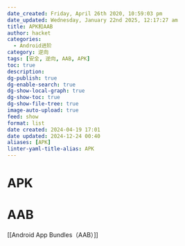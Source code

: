 ```yaml
---
date_created: Friday, April 26th 2020, 10:59:03 pm
date_updated: Wednesday, January 22nd 2025, 12:17:27 am
title: APK和AAB
author: hacket
categories:
  - Android进阶
category: 逆向
tags: [安全, 逆向, AAB, APK]
toc: true
description: 
dg-publish: true
dg-enable-search: true
dg-show-local-graph: true
dg-show-toc: true
dg-show-file-tree: true
image-auto-upload: true
feed: show
format: list
date created: 2024-04-19 17:01
date updated: 2024-12-24 00:40
aliases: [APK]
linter-yaml-title-alias: APK
---
```


# APK

# AAB

[[Android App Bundles（AAB）]]
